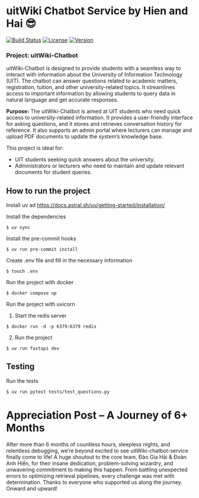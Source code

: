 # uitWiki Chatbot Service by Hien and Hai 😎

[![Build Status](https://img.shields.io/travis/com/yourusername/projectname.svg)](https://travis-ci.com/yourusername/projectname)
[![License](https://img.shields.io/badge/license-MIT-blue.svg)](LICENSE)
[![Version](https://img.shields.io/badge/version-1.0.0-brightgreen.svg)](https://semver.org)

### Project: uitWiki-Chatbot

uitWiki-Chatbot is designed to provide students with a seamless way to interact with information about the University of Information Technology (UIT). The chatbot can answer questions related to academic matters, registration, tuition, and other university-related topics. It streamlines access to important information by allowing students to query data in natural language and get accurate responses.

**Purpose:**
The uitWiki-Chatbot is aimed at UIT students who need quick access to university-related information. It provides a user-friendly interface for asking questions, and it stores and retrieves conversation history for reference. It also supports an admin portal where lecturers can manage and upload PDF documents to update the system’s knowledge base.

This project is ideal for:

- UIT students seeking quick answers about the university.
- Administrators or lecturers who need to maintain and update relevant documents for student queries.

## How to run the project

Install uv ad https://docs.astral.sh/uv/getting-started/installation/

Install the dependencies

```console
$ uv sync
```

Install the pre-commit hooks

```console
$ uv run pre-commit install
```

Create .env file and fill in the necessary information

```console
$ touch .env
```

Run the project with docker

```console
$ docker compose up
```

Run the project with uvicorn

1. Start the redis server

```console
$ docker run -d -p 6379:6379 redis
```

2. Run the project

```console
$ uv run fastapi dev
```

## Testing

Run the tests

```console
$ uv run pytest tests/test_questions.py
```

# Appreciation Post – A Journey of 6+ Months
After more than 6 months of countless hours, sleepless nights, and relentless debugging, we’re beyond excited to see uitWiki-chatbot-service finally come to life!
A huge shoutout to the core team, Đào Gia Hải & Đoàn Anh Hiển, for their insane dedication, problem-solving wizardry, and unwavering commitment to making this happen. From battling unexpected errors to optimizing retrieval pipelines, every challenge was met with determination.
Thanks to everyone who supported us along the journey. Onward and upward! 
